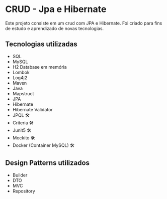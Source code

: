 # CRUD - Jpa e Hibernate

Este projeto consiste em um crud com JPA e Hibernate. Foi criado para fins de estudo e aprendizado de novas tecnologias.

## Tecnologias utilizadas
- SQL 
- MySQL 
- H2 Database em memória 
- Lombok
- Log4j2
- Maven
- Java
- Mapstruct
- JPA 
- Hibernate️
- Hibernate Validator
- JPQL 🛠️
- Criteria 🛠️
- Junit5 🛠️
- Mockito 🛠️
- Docker (Container MySQL) 🛠️

## Design Patterns utilizados
- Builder
- DTO
- MVC
- Repository


